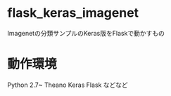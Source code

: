 # flask_keras_imagenet
Imagenetの分類サンプルのKeras版をFlaskで動かすもの


# 動作環境
Python 2.7~
Theano
Keras
Flask
などなど
